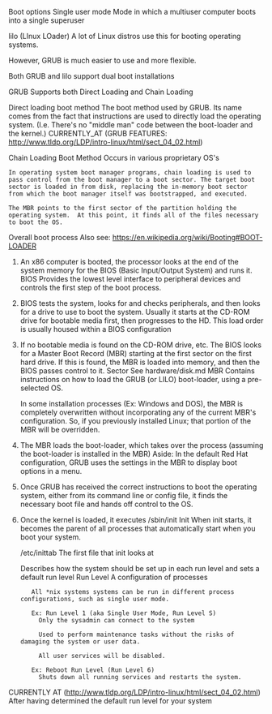 Boot options
  Single user mode
    Mode in which a multiuser computer boots into a single superuser

lilo (LInux LOader)
  A lot of Linux distros use this for booting operating systems.

  However, GRUB is much easier to use and more flexible.

  Both GRUB and lilo support dual boot installations

GRUB
  Supports both Direct Loading and Chain Loading

  Direct loading boot method
    The boot method used by GRUB.  Its name comes from the fact that instructions are used to directly load the operating system.  (I.e. There's no "middle man" code between the boot-loader and the kernel.)
      CURRENTLY_AT (GRUB FEATURES: http://www.tldp.org/LDP/intro-linux/html/sect_04_02.html)
  
  Chain Loading Boot Method
    Occurs in various proprietary OS's

    In operating system boot manager programs, chain loading is used to pass control from the boot manager to a boot sector. The target boot sector is loaded in from disk, replacing the in-memory boot sector from which the boot manager itself was bootstrapped, and executed.

    The MBR points to the first sector of the partition holding the operating system.  At this point, it finds all of the files necessary to boot the OS.
      

Overall boot process
  Also see: https://en.wikipedia.org/wiki/Booting#BOOT-LOADER
  1) An x86 computer is booted, the processor looks at the end of the system memory for the BIOS (Basic Input/Output System) and runs it.
    BIOS
      Provides the lowest level interface to peripheral devices and controls the first step of the boot process.

  2) BIOS tests the system, looks for and checks peripherals, and then looks for a drive to use to boot the system.
    Usually it starts at the CD-ROM drive for bootable media first, then progresses to the HD.
      This load order is usually housed within a BIOS configuration

  3) If no bootable media is found on the CD-ROM drive, etc. The BIOS looks for a Master Boot Record (MBR) starting at the first sector on the first hard drive.  If this is found, the MBR is loaded into memory, and then the BIOS passes control to it.
    Sector
      See hardware/disk.md
    MBR
      Contains instructions on how to load the GRUB (or LILO) boot-loader, using a pre-selected OS.

      In some installation processes (Ex: Windows and DOS), the MBR is completely overwritten without incorporating any of the current MBR's configuration.  So, if you previously installed Linux; that portion of the MBR will be overridden.


  4) The MBR loads the boot-loader, which takes over the process (assuming the boot-loader is installed in the MBR)
    Aside:
      In the default Red Hat configuration, GRUB uses the settings in the MBR to display boot options in a menu.

  5) Once GRUB has received the correct instructions to boot the operating system, either from its command line or config file, it finds the necessary boot file and hands off control to the OS.

  6) Once the kernel is loaded, it executes /sbin/init
    Init
      When init starts, it becomes the parent of all processes that automatically start when you boot your system.

      /etc/inittab
        The first file that init looks at

        Describes how the system should be set up in each run level and sets a default run level
          Run Level
            A configuration of processes

            All *nix systems systems can be run in different process configurations, such as single user mode.

            Ex: Run Level 1 (aka Single User Mode, Run Level S)
              Only the sysadmin can connect to the system

              Used to perform maintenance tasks without the risks of damaging the system or user data.

              All user services will be disabled.

            Ex: Reboot Run Level (Run Level 6)
              Shuts down all running services and restarts the system.

CURRENTLY AT (http://www.tldp.org/LDP/intro-linux/html/sect_04_02.html)  After having determined the default run level for your system